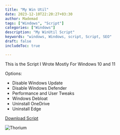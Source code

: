 ```yaml
---
title: "My Win Util"
date: 2023-12-10T22:20:27+03:30
author: Mademad
tags: ["Windows", "Script"]
categories: ["Windows"]
description: "My WinUtil Script"
keywords: "windows, Windows, script, Script, SEO"
draft: false
includeToc: true

---
```


This is the Script I Wrote Mostly For Windows 10 and 11

<!--more-->

Options:

- Disable Windows Update
- Disable Windows Defender
- Performance and User Tweaks
- Windows Debloat
- Uninstall OneDrive
- Uninstall Edge

[Download Script](/files/MademadWinUtil.bat "MademadWinUtil.bat")

![Thorium](/images/MyWinUtil.png "Thorium Browser Screenshot")